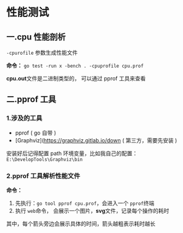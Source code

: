 # 性能测试

## 一.cpu 性能剖析

`-cpurofile` 参数生成性能文件

**命令：**
`go test -run x -bench . -cpuprofile cpu.prof`

**cpu.out**文件是二进制类型的， 可以通过 pprof 工具来查看

## 二.pprof 工具

### 1.涉及的工具

- pprof ( go 自带 )
- [Graphviz](https://graphviz.gitlab.io/down ( 第三方，需要先安装 )

安装好后记得配置 path 环境变量，比如我自己的配置：`E:\DevelopTools\Graphviz\bin`

### 2.pprof 工具解析性能文件

**命令：**

1. 先执行：`go tool pprof cpu.prof`，会进入一个 `pprof`终端
2. 执行 `web`命令， 会展示一个图片，**svg**文件，记录每个操作的耗时

其中，每个箭头旁边会展示具体的时间，箭头越粗表示耗时越长
